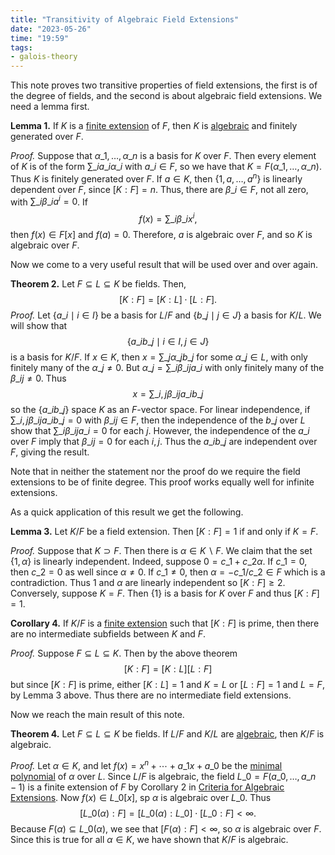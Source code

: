 ```yaml
---
title: "Transitivity of Algebraic Field Extensions"
date: "2023-05-26"
time: "19:59"
tags:
- galois-theory
---
```

This note proves two transitive properties of field extensions, the first is of the degree of fields, and the second is about algebraic field extensions. We need a lemma first. 

**Lemma 1.** If $K$ is a [finite extension](notes/Galois%20Theory/Basic%20Definitions%20for%20Fields.md) of $F$, then $K$ is [algebraic](notes/Galois%20Theory/Algebraic%20Field%20Extensions.md) and finitely generated over $F$.

*Proof.* Suppose that $\alpha\_1, \ldots , \alpha\_n$ is a basis for $K$ over $F$. Then every element of $K$ is of the form $\sum\_i a\_i \alpha\_i$ with $a\_i \in F$, so we have that $K = F(\alpha\_1, \ldots , \alpha\_n)$. Thus $K$ is finitely generated over $F$. If $a \in K$, then $\lbrace 1, a, \ldots , a^n \rbrace$ is linearly dependent over $F$, since $[K : F] = n$. Thus, there are $\beta\_i \in F$, not all zero, with $\sum\_i \beta\_i a^i = 0$. If 
$$
f(x) = \sum\_i \beta\_ix^i,
$$then $f(x) \in F[x]$ and $f(a) = 0$. Therefore, $a$ is algebraic over $F$, and so $K$ is algebraic over $F$. 

Now we come to a very useful result that will be used over and over again.

**Theorem 2.** Let $F \subseteq L \subseteq K$ be fields. Then,
$$
[K:F] = [K:L]\cdot [L:F]. 
$$
*Proof.* Let $\lbrace a\_i \mid i \in I \rbrace$ be a basis for $L/F$ and $\lbrace b\_j \mid j \in J \rbrace$ a basis for $K/L$. We will show that 
$$
\lbrace a\_ib\_j \mid i \in I, j \in J \rbrace
$$is a basis for $K/F$. If $x \in K$, then $x = \sum\_j \alpha\_j b\_j$ for some $\alpha\_j \in L$, with only finitely many of the $\alpha\_j \neq 0$. But $\alpha\_j = \sum\_i \beta\_{ij}a\_i$ with only finitely many of the $\beta\_{ij} \neq 0$. Thus 
$$
x = \sum\_{i, j} \beta\_{ij}a\_i b\_j
$$so the $\lbrace a\_i b\_j \rbrace$ space $K$ as an $F$-vector space. For linear independence, if $\sum\_{i,j}\beta\_{ij}a\_ib\_j = 0$ with $\beta\_{ij} \in F$, then the independence of the $b\_j$ over $L$ show that $\sum\_i \beta\_{ij}a\_i = 0$ for each $j$. However, the independence of the $a\_i$ over $F$ imply that $\beta\_{ij} = 0$ for each $i, j$. Thus the $a\_ib\_j$ are independent over $F$, giving the result. 

Note that in neither the statement nor the proof do we require the field extensions to be of finite degree. This proof works equally well for infinite extensions. 

As a quick application of this result we get the following. 

**Lemma 3.** Let $K/F$ be a field extension. Then $[K:F] = 1$ if and only if $K = F$.

*Proof.* Suppose that $K \supset F$. Then there is $\alpha \in K\backslash F$. We claim that the set $\lbrace 1, \alpha \rbrace$ is linearly independent. Indeed, suppose $0 = c\_1 + c\_2 \alpha$. If $c\_1 = 0$, then $c\_2 = 0$ as well since $\alpha \neq 0$. If $c\_1 \neq 0$, then $\alpha = -c\_1/c\_2 \in F$ which is a contradiction. Thus $1$ and $\alpha$ are linearly independent so $[K:F] \geq 2$. Conversely, suppose $K = F$. Then $\lbrace 1 \rbrace$ is a basis for $K$ over $F$ and thus $[K:F] = 1$.  

**Corollary 4.** If $K/F$ is a [finite extension](notes/Galois%20Theory/Basic%20Definitions%20for%20Fields.md) such that $[K:F]$ is prime, then there are no intermediate subfields between $K$ and $F$.

*Proof.* Suppose $F \subseteq L \subseteq K$. Then by the above theorem 
$$
[K:F] = [K:L][L:F]
$$but since $[K:F]$ is prime, either $[K:L] = 1$ and $K = L$ or $[L:F] = 1$ and $L = F$, by  Lemma 3 above. Thus there are no intermediate field extensions. 

Now we reach the main result of this note. 

**Theorem 4.** Let $F \subseteq L \subseteq K$ be fields. If $L/F$ and $K/L$ are [algebraic](notes/Galois%20Theory/Algebraic%20Field%20Extensions.md), then $K/F$ is algebraic. 

*Proof.* Let $\alpha \in K$, and let $f(x) = x^n + \cdots + a\_1 x + a\_0$ be the [minimal polynomial](notes/Galois%20Theory/Minimal%20Polynomials.md) of $\alpha$ over $L$. Since $L/F$ is algebraic, the field $L\_0 = F(a\_0, \ldots , a\_{n-1})$ is a finite extension of $F$ by Corollary 2 in [Criteria for Algebraic Extensions](notes/Galois%20Theory/Criteria%20for%20Algebraic%20Extensions.md). Now $f(x) \in L\_0[x]$, sp $\alpha$ is algebraic over $L\_0$. Thus 
$$
[L\_0(\alpha):F] = [L\_0(\alpha):L\_0] \cdot [L\_0:F]< \infty. 
$$Because $F(\alpha) \subseteq L\_0(\alpha)$, we see that $[F(\alpha):F] < \infty$, so $\alpha$ is algebraic over $F$. Since this is true for all $\alpha \in K$, we have shown that $K/F$ is algebraic. 